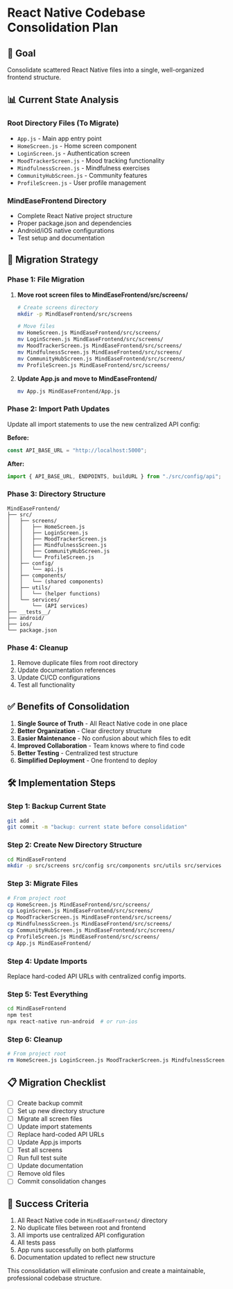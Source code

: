 # React Native Codebase Consolidation Plan

## 🎯 Goal

Consolidate scattered React Native files into a single, well-organized frontend structure.

## 📊 Current State Analysis

### Root Directory Files (To Migrate)

- `App.js` - Main app entry point
- `HomeScreen.js` - Home screen component
- `LoginScreen.js` - Authentication screen
- `MoodTrackerScreen.js` - Mood tracking functionality
- `MindfulnessScreen.js` - Mindfulness exercises
- `CommunityHubScreen.js` - Community features
- `ProfileScreen.js` - User profile management

### MindEaseFrontend Directory

- Complete React Native project structure
- Proper package.json and dependencies
- Android/iOS native configurations
- Test setup and documentation

## 🚀 Migration Strategy

### Phase 1: File Migration

1. **Move root screen files to MindEaseFrontend/src/screens/**

   ```bash
   # Create screens directory
   mkdir -p MindEaseFrontend/src/screens

   # Move files
   mv HomeScreen.js MindEaseFrontend/src/screens/
   mv LoginScreen.js MindEaseFrontend/src/screens/
   mv MoodTrackerScreen.js MindEaseFrontend/src/screens/
   mv MindfulnessScreen.js MindEaseFrontend/src/screens/
   mv CommunityHubScreen.js MindEaseFrontend/src/screens/
   mv ProfileScreen.js MindEaseFrontend/src/screens/
   ```

2. **Update App.js and move to MindEaseFrontend/**
   ```bash
   mv App.js MindEaseFrontend/App.js
   ```

### Phase 2: Import Path Updates

Update all import statements to use the new centralized API config:

**Before:**

```javascript
const API_BASE_URL = "http://localhost:5000";
```

**After:**

```javascript
import { API_BASE_URL, ENDPOINTS, buildURL } from "./src/config/api";
```

### Phase 3: Directory Structure

```
MindEaseFrontend/
├── src/
│   ├── screens/
│   │   ├── HomeScreen.js
│   │   ├── LoginScreen.js
│   │   ├── MoodTrackerScreen.js
│   │   ├── MindfulnessScreen.js
│   │   ├── CommunityHubScreen.js
│   │   └── ProfileScreen.js
│   ├── config/
│   │   └── api.js
│   ├── components/
│   │   └── (shared components)
│   ├── utils/
│   │   └── (helper functions)
│   └── services/
│       └── (API services)
├── __tests__/
├── android/
├── ios/
└── package.json
```

### Phase 4: Cleanup

1. Remove duplicate files from root directory
2. Update documentation references
3. Update CI/CD configurations
4. Test all functionality

## ✅ Benefits of Consolidation

1. **Single Source of Truth** - All React Native code in one place
2. **Better Organization** - Clear directory structure
3. **Easier Maintenance** - No confusion about which files to edit
4. **Improved Collaboration** - Team knows where to find code
5. **Better Testing** - Centralized test structure
6. **Simplified Deployment** - One frontend to deploy

## 🛠️ Implementation Steps

### Step 1: Backup Current State

```bash
git add .
git commit -m "backup: current state before consolidation"
```

### Step 2: Create New Directory Structure

```bash
cd MindEaseFrontend
mkdir -p src/screens src/config src/components src/utils src/services
```

### Step 3: Migrate Files

```bash
# From project root
cp HomeScreen.js MindEaseFrontend/src/screens/
cp LoginScreen.js MindEaseFrontend/src/screens/
cp MoodTrackerScreen.js MindEaseFrontend/src/screens/
cp MindfulnessScreen.js MindEaseFrontend/src/screens/
cp CommunityHubScreen.js MindEaseFrontend/src/screens/
cp ProfileScreen.js MindEaseFrontend/src/screens/
cp App.js MindEaseFrontend/
```

### Step 4: Update Imports

Replace hard-coded API URLs with centralized config imports.

### Step 5: Test Everything

```bash
cd MindEaseFrontend
npm test
npx react-native run-android  # or run-ios
```

### Step 6: Cleanup

```bash
# From project root
rm HomeScreen.js LoginScreen.js MoodTrackerScreen.js MindfulnessScreen.js CommunityHubScreen.js ProfileScreen.js App.js
```

## 📋 Migration Checklist

- [ ] Create backup commit
- [ ] Set up new directory structure
- [ ] Migrate all screen files
- [ ] Update import statements
- [ ] Replace hard-coded API URLs
- [ ] Update App.js imports
- [ ] Test all screens
- [ ] Run full test suite
- [ ] Update documentation
- [ ] Remove old files
- [ ] Commit consolidation changes

## 🎯 Success Criteria

1. All React Native code in `MindEaseFrontend/` directory
2. No duplicate files between root and frontend
3. All imports use centralized API configuration
4. All tests pass
5. App runs successfully on both platforms
6. Documentation updated to reflect new structure

This consolidation will eliminate confusion and create a maintainable, professional codebase structure.
